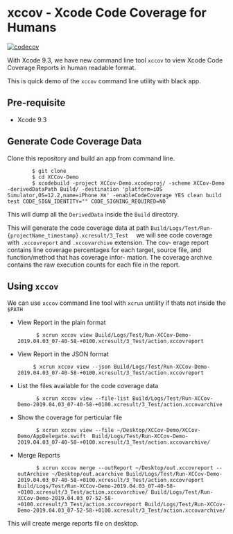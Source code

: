 #  xccov - Xcode Code Coverage for Humans 

[![codecov](https://codecov.io/gh/abhinav2014/XCCov-Demo/branch/master/graph/badge.svg?token=U0BR49WC1C)](https://codecov.io/gh/abhinav2014/XCCov-Demo)

With Xcode 9.3, we have new command line tool `xccov` to view Xcode Code Coverage Reports in human readable format. 

This is quick demo of the `xccov` command line utility with black app. 

## Pre-requisite 

* Xcode 9.3 


## Generate Code Coverage Data 

Clone this repository and build an app from command line. 

            $ git clone 
            $ cd XCCov-Demo
            $ xcodebuild -project XCCov-Demo.xcodeproj/ -scheme XCCov-Demo -derivedDataPath Build/ -destination 'platform=iOS Simulator,OS=12.2,name=iPhone Xʀ' -enableCodeCoverage YES clean build test CODE_SIGN_IDENTITY="" CODE_SIGNING_REQUIRED=NO

This will dump all the `DerivedData` inside the `Build` directory. 

This will generate the code coverage data at path `Build/Logs/Test/Run-{projectName_timestamp}.xcresult/3_Test  ` we will see code coverage with 
`.xccovreport` and `.xccovarchive` extension. The cov-
erage report contains line coverage percentages for each target, source file, and function/method that has coverage  infor-
mation.  The  coverage  archive contains the raw execution counts for each file in the report.

## Using `xccov`

We can use `xccov` command line tool with `xcrun` untility if thats not inside the `$PATH` 

* View Report in the plain format 

            $ xcrun xccov view Build/Logs/Test/Run-XCCov-Demo-2019.04.03_07-40-58-+0100.xcresult/3_Test/action.xccovreport

*  View Report in the JSON format 

            $ xcrun xccov view --json Build/Logs/Test/Run-XCCov-Demo-2019.04.03_07-40-58-+0100.xcresult/3_Test/action.xccovreport

* List the files available for the code coverage data 

            $ xcrun xccov view --file-list Build/Logs/Test/Run-XCCov-Demo-2019.04.03_07-40-58-+0100.xcresult/3_Test/action.xccovarchive

* Show the coverage for perticular file 
        
            $ xcrun xccov view --file ~/Desktop/XCCov-Demo/XCCov-Demo/AppDelegate.swift  Build/Logs/Test/Run-XCCov-Demo-2019.04.03_07-40-58-+0100.xcresult/3_Test/action.xccovarchive/


* Merge Reports 

            $ xcrun xccov merge --outReport ~/Desktop/out.xccovreport --outArchive ~/Desktop/out.acarchive Build/Logs/Test/Run-XCCov-Demo-2019.04.03_07-40-58-+0100.xcresult/3_Test/action.xccovreport Build/Logs/Test/Run-XCCov-Demo-2019.04.03_07-40-58-+0100.xcresult/3_Test/action.xccovarchive/ Build/Logs/Test/Run-XCCov-Demo-2019.04.03_07-52-58-+0100.xcresult/3_Test/action.xccovreport Build/Logs/Test/Run-XCCov-Demo-2019.04.03_07-52-58-+0100.xcresult/3_Test/action.xccovarchive/
This will create merge reports file on desktop. 
